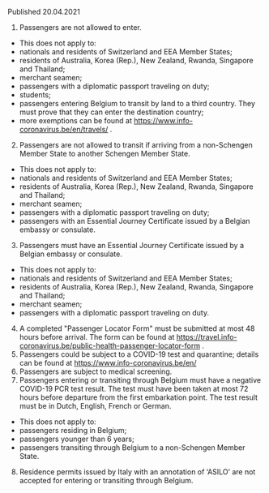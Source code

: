 Published 20.04.2021
1. Passengers are not allowed to enter.
- This does not apply to:
- nationals and residents of Switzerland and EEA Member States;
- residents of Australia, Korea (Rep.), New Zealand, Rwanda, Singapore and Thailand;
- merchant seamen;
- passengers with a diplomatic passport traveling on duty;
- students;
- passengers entering Belgium to transit by land to a third country. They must prove that they can enter the destination country;
- more exemptions can be found at <a href="https://www.info-coronavirus.be/en/travels/">https://www.info-coronavirus.be/en/travels/</a> .
2. Passengers are not allowed to transit if arriving from a non-Schengen Member State to another Schengen Member State.
- This does not apply to:
- nationals and residents of Switzerland and EEA Member States;
- residents of Australia, Korea (Rep.), New Zealand, Rwanda, Singapore and Thailand;
- merchant seamen;
- passengers with a diplomatic passport traveling on duty;
- passengers with an Essential Journey Certificate issued by a Belgian embassy or consulate.
3. Passengers must have an Essential Journey Certificate issued by a Belgian embassy or consulate.
- This does not apply to:
- nationals and residents of Switzerland and EEA Member States;
- residents of Australia, Korea (Rep.), New Zealand, Rwanda, Singapore and Thailand;
- merchant seamen;
- passengers with a diplomatic passport traveling on duty.
4. A completed "Passenger Locator Form" must be submitted at most 48 hours before arrival. The form can be found at <a href="https://travel.info-coronavirus.be/public-health-passenger-locator-form">https://travel.info-coronavirus.be/public-health-passenger-locator-form</a> .
5. Passengers could be subject to a COVID-19 test and quarantine; details can be found at <a href="https://www.info-coronavirus.be/en/">https://www.info-coronavirus.be/en/</a> 
6. Passengers are subject to medical screening.
7. Passengers entering or transiting through Belgium must have a negative COVID-19 PCR test result. The test must have been taken at most 72 hours before departure from the first embarkation point. The test result must be in Dutch, English, French or German.
- This does not apply to:
- passengers residing in Belgium;
- passengers younger than 6 years;
- passengers transiting through Belgium to a non-Schengen Member State.
8. Residence permits issued by Italy with an annotation of ‘ASILO’ are not accepted for entering or transiting through Belgium.

